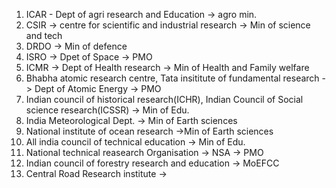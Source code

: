 1. ICAR - Dept of agri research and Education -> agro min.
2. CSIR -> centre for scientific and industrial research -> Min of science and tech
3. DRDO -> Min of defence
4. ISRO -> Dpet of Space -> PMO
5. ICMR -> Dept of Health research -> Min of Health and Family welfare
6. Bhabha atomic research centre, Tata insititute of fundamental research -> Dept of Atomic Energy -> PMO
7. Indian council of historical research(ICHR), Indian Council of Social science research(ICSSR) -> Min of Edu.
8. India Meteorological Dept. -> Min of Earth sciences
9. National institute of ocean research ->Min of Earth sciences
10. All india council of technical education -> Min of Edu.
11. National technical reasearch Organisation -> NSA -> PMO
12. Indian council of forestry research and education -> MoEFCC
13. Central Road Research institute -> 